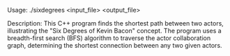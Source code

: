 Usage: ./sixdegrees <input_file> <output_file>

Description: This C++ program finds the shortest path between two actors, illustrating the "Six Degrees of Kevin Bacon" concept. The program uses a breadth-first search (BFS) algorithm to traverse the actor collaboration graph, determining the shortest connection between any two given actors.
